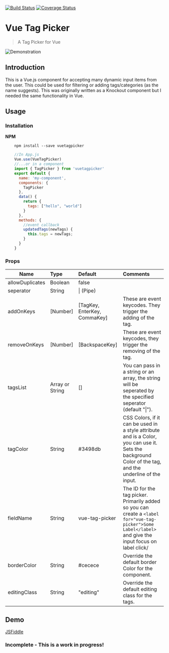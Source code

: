 [![Build Status](https://travis-ci.org/Aidurber/VueTagPicker.svg?branch=master)](https://travis-ci.org/Aidurber/VueTagPicker)
[![Coverage Status](https://coveralls.io/repos/github/Aidurber/VueTagPicker/badge.svg)](https://coveralls.io/github/Aidurber/VueTagPicker)
# Vue Tag Picker

> A Tag Picker for Vue

![Demonstration](https://raw.githubusercontent.com/Aidurber/VueTagPicker/master/docs/example.gif)


## Introduction
This is a Vue.js component for accepting many dynamic input items from the user. This could be used for filtering or adding tags/categories (as the name suggests). This was originally written as a Knockout component but I needed the same functionality in Vue. 

## Usage
### Installation

**NPM**
```
    npm install --save vuetagpicker
```
```js
    //In App.js
    Vue.use(VueTagPicker)
    //...or in a component
    import { TagPicker } from 'vuetagpicker'
    export default {		
      name: 'my-component',		
      components: {		
        TagPicker		
      },		
      data() {		
        return {		
          tags: ["hello", "world"]
        }		
      },		
      methods: {		
    	//event callback
        updatedTags(newTags) {		
          this.tags = newTags;	
        }		
      }		
    }
```


### Props
| Name        | Type           | Default  | Comments    |
| ------------- |:-------------| :-----|:------|
| allowDuplicates      | Boolean | false |
| seperator      | String      |   \| (Pipe) |
| addOnKeys | [Number]      |   [TagKey, EnterKey, CommaKey] | These are event keycodes. They trigger the adding of the tag.
|removeOnKeys | [Number] | [BackspaceKey] | These are event keycodes, they trigger the removing of the tag. |
| tagsList      | Array or String | [] | You can pass in a string or an array, the string will be seperated by the specified seperator (default "\|"). 
| tagColor      | String | #3498db | CSS Colors, if it can be used in a style attribute and is a Color, you can use it. Sets the background Color of the tag, and the underline of the input. |
| fieldName      | String | vue-tag-picker |The ID for the tag picker. Primarily added so you can create a `<label for="vue-tag-picker">Some Label</label>` and give the input focus on label click/ |
| borderColor      | String | #cecece | Override the default border Color for the component. |
| editingClass      | String | "editing" | Override the default editing class for the tags. |


## Demo
[JSFiddle](https://jsfiddle.net/aidurber/1fzdq9dz/)

### Incomplete - This is a work in progress!

